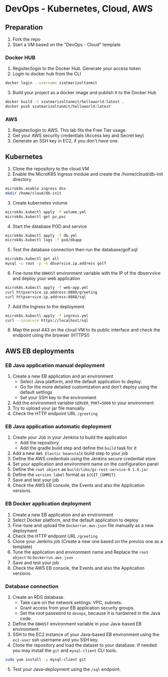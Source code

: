 # DevOps - Kubernetes, Cloud, AWS

## Preparation
1. Fork the repo
2. Start a VM based on the "DevOps - Cloud" template

### Docker HUB
1. Register/login to the Docker Hub. Generate your access token
2. Login to docker hub from the CLI
```bash
docker login --username szatmarizoltanmit
```
3. Build your project as a docker image and publish it to the Docker Hub
```bash
docker build -t szatmarizoltanmit/helloworld:latest .
docker push szatmarizoltanmit/helloworld:latest
```

### AWS
1. Register/login to AWS. This lab fits the Free Tier usage.
2. Get your AWS security credentials (Access key and Secret key)
3. Generate an SSH key in EC2, if you don't have one.

## Kubernetes
1. Clone the repository to the cloud VM
2. Enable the MicroK8S Ingress module and create the /home/cloud/db-init directory
```bash
microk8s.enable ingress dns
mkdir /home/cloud/db-init
```
3. Create kubernetes volume
```bash
microk8s.kubectl apply -f volume.yml
microk8s.kubectl get pv,pvc
```
4. Start the database POD and service
```bash
microk8s.kubectl apply -f db.yml
microk8s.kubectl logs -f pod/dbapp
```
5. Test the database connection then run the database/golf.sql
```bash
microk8s.kubectl get all
mysql -u root -p -h dbservice.ip.address golf
```
6. Fine-tune the ```DBHOST``` environment variable with the IP of the dbservvice and deploy your web application
```bash
microk8s.kubectl apply -f web-app.yml
curl httpservice.ip.address:8088/greeting
curl httpservice.ip.address:8088/sql
```
7. Add the Ingress to the deployment
```bash
microk8s.kubectl apply -f ingress.yml
curl --insecure https://localhost/sql
```
8. Map the post 443 on the cloud VM to its public interface and check the endpoint using the browser (HTTPS!)

## AWS EB deployments

### EB Java application manual deployment
1. Create a new EB application and an environment
   - Select Java platform, and the default application to deploy.
   - Go for the more detailed customization and don't deploy using the default settings
   - Set your SSH key to the environment
4. Add the environment variable ```SERVER_PORT=5000``` to your environment
5. Try to upload your jar file manually
6. Check the HTTP endpoint URL ```/greeting```

### EB Java application automatic deployment
1. Create your Job in your Jenkins to build the application
   - Add the repository
   - Add the gradle build step and define the ```build``` task for it
2. Add a new ```AWS Elastic beanstalk``` build step to your job
3. Define the AWS credentials using the Jenkins secure credential store
4. Set your application and environment name on the configuration panel
5. Define the ```root object``` as ```build/libs/gs-rest-service-0.1.0.jar```
6. Define the ```version label``` format as ```${GIT_COMMIT}```
7. Save and test your job
8. Check the AWS EB console, the Events and also the Application versions.

### EB Docker application deployment
1. Create a new EB application and an environment
2. Select Docker platform, and the default application to deploy
6. Fine-tune and upload the ```Dockerrun.aws.json``` file manually as a new deployment
7. Check the HTTP endpoint URL ```/greeting```
8. Clone your Jenkins job (Create a new one based on the previos one as a template)
9. Tune the application and environment name and Replace the ```root object``` to ```Dockerrun.aws.json```
10. Save and test your job
11. Check the AWS EB console, the Events and also the Application versions.

### Database connection
1. Create an RDS database.
   - Take care on the network settings: VPC, subnets. 
   - Grant access from your EB application security groups.
   - Set the root password to ```devops```, because it is hardwired in the Java code.
2. Define the ```DBHOST``` environment variable in your Java-based EB environment
3. SSH to the EC2 instance of your Java-based EB environment using the ```ec2-user``` ssh username and you SSH key.
4. Clone the repository and load the dataset to your database. If needed you may install the ```git``` and ```mysql-client``` CLI tools.
```bash
sudo yum install -y mysql-client git
```
5. Test your Java-deployment using the ```/sql``` endpoint.

